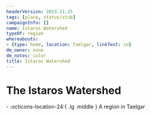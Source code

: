 ```yaml
---
headerVersion: 2023.11.25
tags: [place, status/stub]
campaignInfo: []
name: Istaros Watershed
typeOf: region
whereabouts:
- {type: home, location: Taelgar, linkText: in}
dm_owner: none
dm_notes: color
title: Istaros Watershed
---
```

# The Istaros Watershed
<div class="grid cards ext-narrow-margin ext-one-column" markdown>
-    :octicons-location-24:{ .lg .middle } A region in Taelgar  
</div>



